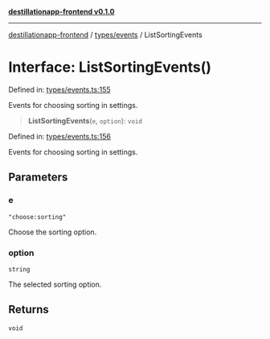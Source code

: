 [**destillationapp-frontend v0.1.0**](../../../README.md)

***

[destillationapp-frontend](../../../modules.md) / [types/events](../README.md) / ListSortingEvents

# Interface: ListSortingEvents()

Defined in: [types/events.ts:155](https://github.com/DestillApp/main/blob/ec2df52a50a22efb35f12a0243274f6d03fbca52/frontend/src/types/events.ts#L155)

Events for choosing sorting in settings.

> **ListSortingEvents**(`e`, `option`): `void`

Defined in: [types/events.ts:156](https://github.com/DestillApp/main/blob/ec2df52a50a22efb35f12a0243274f6d03fbca52/frontend/src/types/events.ts#L156)

Events for choosing sorting in settings.

## Parameters

### e

`"choose:sorting"`

Choose the sorting option.

### option

`string`

The selected sorting option.

## Returns

`void`

